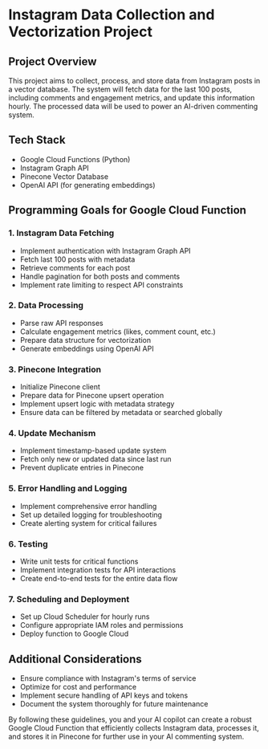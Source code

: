 # Instagram Data Collection and Vectorization Project

## Project Overview

This project aims to collect, process, and store data from Instagram posts in a vector database. The system will fetch data for the last 100 posts, including comments and engagement metrics, and update this information hourly. The processed data will be used to power an AI-driven commenting system.

## Tech Stack

- Google Cloud Functions (Python)
- Instagram Graph API
- Pinecone Vector Database
- OpenAI API (for generating embeddings)

## Programming Goals for Google Cloud Function

### 1. Instagram Data Fetching

- Implement authentication with Instagram Graph API
- Fetch last 100 posts with metadata
- Retrieve comments for each post
- Handle pagination for both posts and comments
- Implement rate limiting to respect API constraints

### 2. Data Processing

- Parse raw API responses
- Calculate engagement metrics (likes, comment count, etc.)
- Prepare data structure for vectorization
- Generate embeddings using OpenAI API

### 3. Pinecone Integration

- Initialize Pinecone client
- Prepare data for Pinecone upsert operation
- Implement upsert logic with metadata strategy
- Ensure data can be filtered by metadata or searched globally

### 4. Update Mechanism

- Implement timestamp-based update system
- Fetch only new or updated data since last run
- Prevent duplicate entries in Pinecone

### 5. Error Handling and Logging

- Implement comprehensive error handling
- Set up detailed logging for troubleshooting
- Create alerting system for critical failures

### 6. Testing

- Write unit tests for critical functions
- Implement integration tests for API interactions
- Create end-to-end tests for the entire data flow

### 7. Scheduling and Deployment

- Set up Cloud Scheduler for hourly runs
- Configure appropriate IAM roles and permissions
- Deploy function to Google Cloud

## Additional Considerations

- Ensure compliance with Instagram's terms of service
- Optimize for cost and performance
- Implement secure handling of API keys and tokens
- Document the system thoroughly for future maintenance

By following these guidelines, you and your AI copilot can create a robust Google Cloud Function that efficiently collects Instagram data, processes it, and stores it in Pinecone for further use in your AI commenting system.
